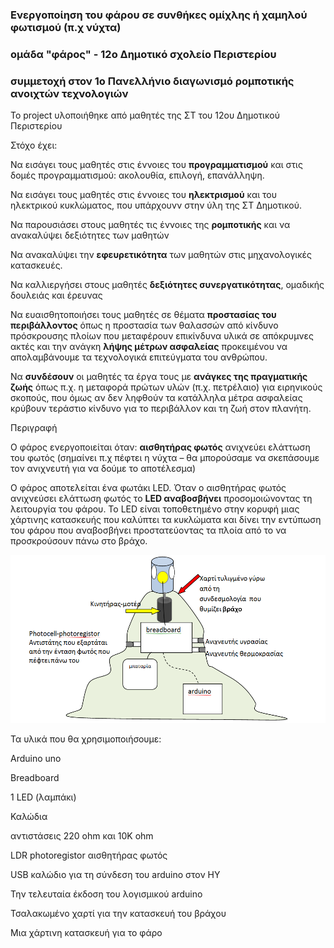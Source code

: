 ### Ενεργοποίηση του φάρου σε συνθήκες ομίχλης ή χαμηλού φωτισμού (π.χ νύχτα) 
### ομάδα "φάρος" - 12ο Δημοτικό σχολείο Περιστερίου
### συμμετοχή στον 1ο Πανελλήνιο διαγωνισμό ρομποτικής ανοιχτών τεχνολογιών    

Το project υλοποιήθηκε από μαθητές της ΣΤ του 12ου Δημοτικού Περιστερίου

Στόχο έχει:

Να εισάγει τους μαθητές στις έννοιες του **προγραμματισμού** και στις δομές προγραμματισμού: ακολουθία, επιλογή, επανάλληψη.

Να εισάγει τους μαθητές στις έννοιες του **ηλεκτρισμού** και του ηλεκτρικού κυκλώματος, που υπάρχουνν στην ύλη της ΣΤ Δημοτικού.

Να παρουσιάσει στους μαθητές τις έννοιες της **ρομποτικής** και να ανακαλύψει δεξιότητες των μαθητών

Να ανακαλύψει την **εφευρετικότητα** των μαθητών στις μηχανολογικές κατασκευές.

Να καλλιεργήσει στους μαθητές **δεξιότητες συνεργατικότητας**, ομαδικής δουλειάς και έρευνας

Να ευαισθητοποιήσει τους μαθητές σε θέματα **προστασίας του περιβάλλοντος** όπως η προστασία των θαλασσών από κίνδυνο πρόσκρουσης πλοίων που μεταφέρουν επικίνδυνα υλικά σε απόκρυμνες ακτές και την ανάγκη **λήψης μέτρων ασφαλείας** προκειμένου να απολαμβάνουμε  τα τεχνολογικά επιτεύγματα του ανθρώπου.

Να **συνδέσουν** οι μαθητές τα έργα τους με **ανάγκες της πραγματικής ζωής** όπως π.χ. η μεταφορά πρώτων υλών (π.χ. πετρέλαιο) για ειρηνικούς σκοπούς, που όμως αν δεν ληφθούν τα κατάλληλα μέτρα ασφαλείας κρύβουν τεράστιο κίνδυνο για το περιβάλλον και τη ζωή στον πλανήτη.

Περιγραφή

Ο φάρος ενεργοποιείται όταν:
**αισθητήρας φωτός** ανιχνεύει ελάττωση του φωτός (σημαίνει π.χ πέφτει η νύχτα – θα μπορούσαμε να σκεπάσουμε τον ανιχνευτή για να δούμε το αποτέλεσμα)


Ο φάρος αποτελείται  ένα φωτάκι LED.  Όταν ο αισθητήρας φωτός ανιχνεύσει ελάττωση φωτός το **LED αναβοσβήνει** προσομοιώνοντας τη λειτουργία του φάρου.   Το LED  είναι τοποθετημένο στην κορυφή μιας χάρτινης  κατασκευής που καλύπτει τα κυκλώματα και δίνει την εντύπωση του φάρου που  αναβοσβήνει προστατεύοντας τα πλοία από το να προσκρούσουν πάνω στο βράχο.

![μοντέλο του φάρου](/assets/images/faros.png)

Τα υλικά που θα χρησιμοποιήσουμε: 

Arduino uno

Breadboard

1  LED (λαμπάκι)

Καλώδια  

αντιστάσεις 220 ohm και 10Κ ohm

LDR  photoregistor αισθητήρας φωτός

USB καλώδιο για τη σύνδεση του arduino στον ΗΥ

Την τελευταία έκδοση του λογισμικού arduino

Τσαλακωμένο χαρτί για την κατασκευή του βράχου

Μια χάρτινη κατασκευή για το φάρο


